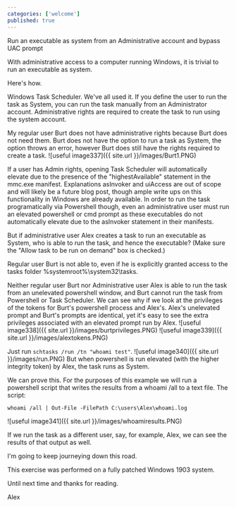 ```yaml
---
categories: ['welcome']
published: true
---
```



Run an executable as system from an Administrative account and bypass UAC prompt

With administrative access to a computer running Windows, it is trivial to run an executable as system. 

Here's how.

Windows Task Scheduler. We've all used it. If you define the user to run the task as System, you can run the task manually from an Administrator account. Administrative rights are required to create the task to run using the system account.

My regular user Burt does not have administrative rights because Burt does not need them. Burt does not have the option to run a task as System, the option throws an error, however Burt does still have the rights required to create a task.
![useful image337]({{ site.url }}/images/Burt1.PNG)

If a user has Admin rights, opening Task Scheduler will automatically elevate due to the presence of the "highestAvailable" statement in the mmc.exe manifest. Explanations asInvoker and uiAccess are out of scope and will likely be a future blog post, though ample write ups on this functionality in Windows are already available.
In order to run the task programatically via Powershell though, even an administrative user must run an elevated powershell or cmd prompt as these executables do not automatically elevate due to the asInvoker statement in their manifests.

But if administrative user Alex creates a task to run an executable as System, who is able to run the task, and hence the executable? (Make sure the "Allow task to be run on demand" box is checked.)

Regular user Burt is not able to, even if he is explicitly granted access to the tasks folder %systemroot%\system32\tasks. 

Neither regular user Burt nor Administrative user Alex is able to run the task from an unelevated powershell window, and Burt cannot run the task from Powershell or Task Scheduler.
We can see why if we look at the privileges of the tokens for Burt's powershell process and Alex's. Alex's unelevated prompt and Burt's prompts are identical, yet it's easy to see the extra privileges associated with an elevated prompt run by Alex.
![useful image338]({{ site.url }}/images/burtprivileges.PNG)
![useful image339]({{ site.url }}/images/alextokens.PNG)


Just run `schtasks /run /tn "whoami test"`.
![useful image340]({{ site.url }}/images/run.PNG)
But when powershell is run elevated (with the higher integrity token) by Alex, the task runs as System. 

We can prove this. For the purposes of this example we will run a powershell script that writes the results from a whoami /all to a text file. 
The script:

`whoami /all | Out-File -FilePath C:\users\Alex\whoami.log`


![useful image341]({{ site.url }}/images/whoamiresults.PNG)

If we run the task as a different user, say, for example, Alex, we can see the results of that output as well.


I'm going to keep journeying down this road.

This exercise was performed on a fully patched Windows 1903 system.

Until next time and thanks for reading.


Alex

